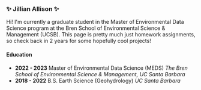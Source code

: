 ### ✨ Jillian Allison ✨

Hi! I'm currently a graduate student in the Master of Environmental Data Science program at the Bren School of Environmental Science & Management (UCSB). This page is pretty much just homework assignments, so check back in 2 years for some hopefully cool projects!  

#### Education
- **2022 - 2023** Master of Environmental Data Science (MEDS) *The Bren School of Environmental Science & Management, UC Santa Barbara* 
- **2018 - 2022** B.S. Earth Science (Geohydrology) *UC Santa Barbara*
<!--
**jilliannallison/jilliannallison** is a ✨ _special_ ✨ repository because its `README.md` (this file) appears on your GitHub profile.

Here are some ideas to get you started:

- 🔭 I’m currently working on ...
- 🌱 I’m currently learning ...
- 👯 I’m looking to collaborate on ...
- 🤔 I’m looking for help with ...
- 💬 Ask me about ...
- 📫 How to reach me: ...
- 😄 Pronouns: ...
- ⚡ Fun fact: ...
-->
